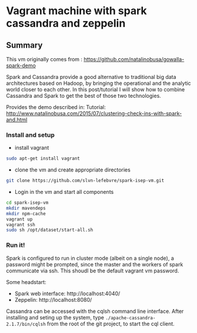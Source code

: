 # Vagrant machine with spark cassandra and zeppelin

## Summary

This vm originally comes from :  https://github.com/natalinobusa/gowalla-spark-demo

Spark and Cassandra provide a good alternative to traditional big data architectures based on Hadoop, by bringing the operational and the analytic world closer to each other. In this post/tutorial I will show how to combine Cassandra and Spark to get the best of those two technologies.

Provides the demo described in:
Tutorial: http://www.natalinobusa.com/2015/07/clustering-check-ins-with-spark-and.html

### Install and setup

- install vagrant

```sh
sudo apt-get install vagrant
```

- clone the vm and create appropriate directories

```sh
git clone https://github.com/slvn-lefebvre/spark-isep-vm.git
```
- Login in the vm and start all components

```sh
cd spark-isep-vm
mkdir mavendeps
mkdir npm-cache
vagrant up
vagrant ssh
sudo sh /opt/dataset/start-all.sh
```

### Run it!

Spark is configured to run in cluster mode (albeit on a single node), a password might be prompted, since the master and the workers of spark communicate via ssh. This shoudl be the default vagrant vm password.

Some headstart:
- Spark web interface: http://localhost:4040/
- Zeppelin: http://localhost:8080/

Cassandra can be accessed with the cqlsh command line interface. After installing and seting up the system, type `./apache-cassandra-2.1.7/bin/cqlsh` from the root of the git project, to start the cql client.
